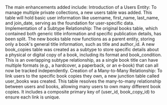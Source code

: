 The main enhancements added include:
Introduction of a Users Entity: To manage multiple private collections, a new users table was added. This table will hold basic user information like username, first_name, last_name, and join_date, serving as the foundation for user-specific data.
Implementation of a Subtype Relationship: The original books table, which contained both generic title information and specific publication details, has been split. The new books table now functions as a parent entity, storing only a book's general title information, such as title and author_id. A new book_copies table was created as a subtype to store specific details about a physical or digital copy of a book, including its format and book_condition. This is an overlapping subtype relationship, as a single book title can have multiple formats (e.g., a hardcover, a paperback, or an e-book) that can all now be tracked independently.
Creation of a Many-to-Many Relationship: To link users to the specific book copies they own, a new junction table called user_books was created. This table resolves the many-to-many relationship between users and books, allowing many users to own many different book copies. It includes a composite primary key of (user_id, book_copy_id) to ensure each link is unique.
